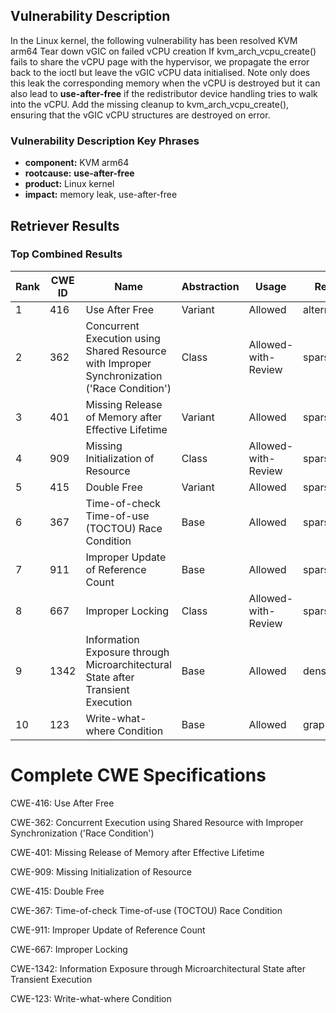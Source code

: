 ## Vulnerability Description
In the Linux kernel, the following vulnerability has been resolved KVM arm64 Tear down vGIC on failed vCPU creation If kvm_arch_vcpu_create() fails to share the vCPU page with the hypervisor, we propagate the error back to the ioctl but leave the vGIC vCPU data initialised. Note only does this leak the corresponding memory when the vCPU is destroyed but it can also lead to **use-after-free** if the redistributor device handling tries to walk into the vCPU. Add the missing cleanup to kvm_arch_vcpu_create(), ensuring that the vGIC vCPU structures are destroyed on error.

### Vulnerability Description Key Phrases
- **component:** KVM arm64
- **rootcause:** **use-after-free**
- **product:** Linux kernel
- **impact:** memory leak, use-after-free

## Retriever Results

### Top Combined Results

| Rank | CWE ID | Name | Abstraction | Usage  | Retrievers | Individual Scores |
|------|--------|------|-------------|-------|------------|-------------------|
| 1 | 416 | Use After Free | Variant | Allowed | alternate_terms | 1.000 |
| 2 | 362 | Concurrent Execution using Shared Resource with Improper Synchronization ('Race Condition') | Class | Allowed-with-Review | sparse | 0.482 |
| 3 | 401 | Missing Release of Memory after Effective Lifetime | Variant | Allowed | sparse | 0.471 |
| 4 | 909 | Missing Initialization of Resource | Class | Allowed-with-Review | sparse | 0.468 |
| 5 | 415 | Double Free | Variant | Allowed | sparse | 0.465 |
| 6 | 367 | Time-of-check Time-of-use (TOCTOU) Race Condition | Base | Allowed | sparse | 0.461 |
| 7 | 911 | Improper Update of Reference Count | Base | Allowed | sparse | 0.459 |
| 8 | 667 | Improper Locking | Class | Allowed-with-Review | sparse | 0.435 |
| 9 | 1342 | Information Exposure through Microarchitectural State after Transient Execution | Base | Allowed | dense | 0.483 |
| 10 | 123 | Write-what-where Condition | Base | Allowed | graph | 0.003 |



# Complete CWE Specifications

CWE-416: Use After Free

CWE-362: Concurrent Execution using Shared Resource with Improper Synchronization ('Race Condition')

CWE-401: Missing Release of Memory after Effective Lifetime

CWE-909: Missing Initialization of Resource

CWE-415: Double Free

CWE-367: Time-of-check Time-of-use (TOCTOU) Race Condition

CWE-911: Improper Update of Reference Count

CWE-667: Improper Locking

CWE-1342: Information Exposure through Microarchitectural State after Transient Execution

CWE-123: Write-what-where Condition